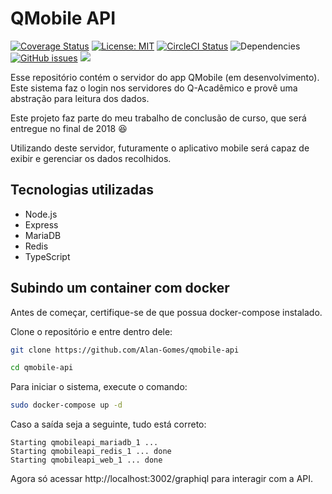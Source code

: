[logo]: https://circleci.com/gh/Alan-Gomes/qmobile-api.svg?style=shield&circle-token=664d4999a59f1b774789b0e63b64534aa07388c7 "CircleCI Status"


# QMobile API
[![Coverage Status](https://coveralls.io/repos/github/Alan-Gomes/qmobile-api/badge.svg?branch=master)](https://coveralls.io/github/Alan-Gomes/qmobile-api?branch=master)
[![License: MIT](https://img.shields.io/badge/License-MIT-blue.svg)](https://github.com/Alan-Gomes/qmobile-api/blob/master/LICENSE)
[![CircleCI Status][logo]](https://circleci.com/gh/Alan-Gomes/qmobile-api)
![Dependencies](https://david-dm.org/Alan-Gomes/qmobile-api.svg)
[![GitHub issues](https://img.shields.io/github/issues/Alan-Gomes/qmobile-api.svg)](https://github.com/Alan-Gomes/qmobile-api/issues)
[![](https://images.microbadger.com/badges/image/alangomes/qmobile-api.svg)](https://microbadger.com/images/alangomes/qmobile-api)

Esse repositório contém o servidor do app QMobile (em desenvolvimento). Este sistema faz o login nos servidores do Q-Acadêmico e provê uma abstração para leitura dos dados.

Este projeto faz parte do meu trabalho de conclusão de curso, que será entregue no final de 2018 :satisfied:

Utilizando deste servidor, futuramente o aplicativo mobile será capaz de exibir e gerenciar os dados recolhidos.

## Tecnologias utilizadas

* Node.js
* Express
* MariaDB
* Redis
* TypeScript

## Subindo um container com docker

Antes de começar, certifique-se de que possua docker-compose instalado.

Clone o repositório e entre dentro dele:

```bash
git clone https://github.com/Alan-Gomes/qmobile-api

cd qmobile-api
```

Para iniciar o sistema, execute o comando:
```bash
sudo docker-compose up -d
```

Caso a saída seja a seguinte, tudo está correto:
```
Starting qmobileapi_mariadb_1 ... 
Starting qmobileapi_redis_1 ... done
Starting qmobileapi_web_1 ... done
```
Agora só acessar http://localhost:3002/graphiql para interagir com a API.

